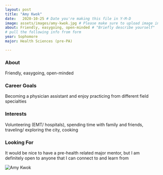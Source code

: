 ```yaml
---
layout: post
title: "Amy Kwok"
date:   2020-10-25 # Date you're making this file in Y-M-D
image: assets/images/amy-kwok.jpg # Please make sure to upload image in /assets/images/fname-lastname.ext format 
about: Friendly, easygoing, open-minded # "Briefly describe yourself"
# pull the following info from form
year: Sophomore
major: Health Sciences (pre-PA)

---
```


### About

Friendly, easygoing, open-minded

### Career Goals

Becoming a physician assistant and enjoy practicing from different field specialties

### Interests

Volunteering (EMT/ hospitals), spending time with family and friends, traveling/ exploring the city, cooking

### Looking For

It would be nice to have a pre-health related major mentor, but I am definitely open to anyone that I can connect to and learn from

<div class="text-center my-5">
    <img src="{{ "assets/images/amy-kwok.jpg" | absolute_url }}" alt="Amy Kwok" class="rounded post-img" />
</div>
